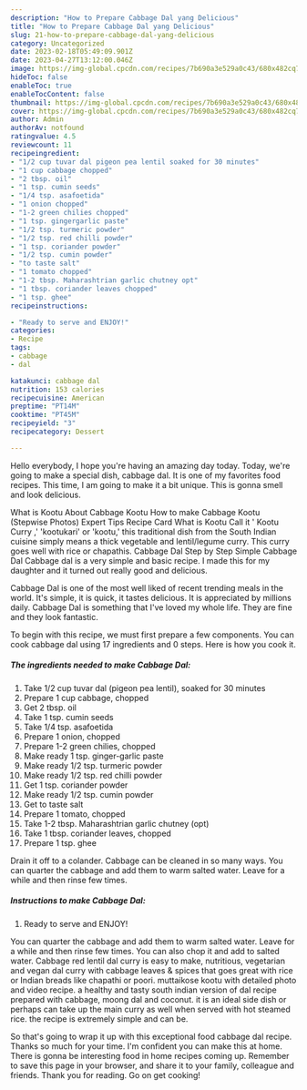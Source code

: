 ```yaml
---
description: "How to Prepare Cabbage Dal yang Delicious"
title: "How to Prepare Cabbage Dal yang Delicious"
slug: 21-how-to-prepare-cabbage-dal-yang-delicious
category: Uncategorized
date: 2023-02-18T05:49:09.901Z
date: 2023-04-27T13:12:00.046Z
image: https://img-global.cpcdn.com/recipes/7b690a3e529a0c43/680x482cq70/cabbage-dal-recipe-main-photo.jpg
hideToc: false
enableToc: true
enableTocContent: false
thumbnail: https://img-global.cpcdn.com/recipes/7b690a3e529a0c43/680x482cq70/cabbage-dal-recipe-main-photo.jpg
cover: https://img-global.cpcdn.com/recipes/7b690a3e529a0c43/680x482cq70/cabbage-dal-recipe-main-photo.jpg
author: Admin
authorAv: notfound
ratingvalue: 4.5
reviewcount: 11
recipeingredient:
- "1/2 cup tuvar dal pigeon pea lentil soaked for 30 minutes"
- "1 cup cabbage chopped"
- "2 tbsp. oil"
- "1 tsp. cumin seeds"
- "1/4 tsp. asafoetida"
- "1 onion chopped"
- "1-2 green chilies chopped"
- "1 tsp. gingergarlic paste"
- "1/2 tsp. turmeric powder"
- "1/2 tsp. red chilli powder"
- "1 tsp. coriander powder"
- "1/2 tsp. cumin powder"
- "to taste salt"
- "1 tomato chopped"
- "1-2 tbsp. Maharashtrian garlic chutney opt"
- "1 tbsp. coriander leaves chopped"
- "1 tsp. ghee"
recipeinstructions:

- "Ready to serve and ENJOY!"
categories:
- Recipe
tags:
- cabbage
- dal

katakunci: cabbage dal 
nutrition: 153 calories
recipecuisine: American
preptime: "PT14M"
cooktime: "PT45M"
recipeyield: "3"
recipecategory: Dessert

---
```



Hello everybody, I hope you're having an amazing day today. Today, we're going to make a special dish, cabbage dal. It is one of my favorites food recipes. This time, I am going to make it a bit unique. This is gonna smell and look delicious.

What is Kootu About Cabbage Kootu How to make Cabbage Kootu (Stepwise Photos) Expert Tips Recipe Card What is Kootu Call it &#39; Kootu Curry ,&#39; &#39;kootukari&#39; or &#39;kootu,&#39; this traditional dish from the South Indian cuisine simply means a thick vegetable and lentil/legume curry. This curry goes well with rice or chapathis. Cabbage Dal Step by Step Simple Cabbage Dal Cabbage dal is a very simple and basic recipe. I made this for my daughter and it turned out really good and delicious.

Cabbage Dal is one of the most well liked of recent trending meals in the world. It's simple, it is quick, it tastes delicious. It is appreciated by millions daily. Cabbage Dal is something that I've loved my whole life. They are fine and they look fantastic.


To begin with this recipe, we must first prepare a few components. You can cook cabbage dal using 17 ingredients and 0 steps. Here is how you cook it.

<!--inarticleads1-->

##### The ingredients needed to make Cabbage Dal:

1. Take 1/2 cup tuvar dal (pigeon pea lentil), soaked for 30 minutes
1. Prepare 1 cup cabbage, chopped
1. Get 2 tbsp. oil
1. Take 1 tsp. cumin seeds
1. Take 1/4 tsp. asafoetida
1. Prepare 1 onion, chopped
1. Prepare 1-2 green chilies, chopped
1. Make ready 1 tsp. ginger-garlic paste
1. Make ready 1/2 tsp. turmeric powder
1. Make ready 1/2 tsp. red chilli powder
1. Get 1 tsp. coriander powder
1. Make ready 1/2 tsp. cumin powder
1. Get to taste salt
1. Prepare 1 tomato, chopped
1. Take 1-2 tbsp. Maharashtrian garlic chutney (opt)
1. Take 1 tbsp. coriander leaves, chopped
1. Prepare 1 tsp. ghee


Drain it off to a colander. Cabbage can be cleaned in so many ways. You can quarter the cabbage and add them to warm salted water. Leave for a while and then rinse few times. 

<!--inarticleads2-->

##### Instructions to make Cabbage Dal:


1. Ready to serve and ENJOY!

You can quarter the cabbage and add them to warm salted water. Leave for a while and then rinse few times. You can also chop it and add to salted water. Cabbage red lentil dal curry is easy to make, nutritious, vegetarian and vegan dal curry with cabbage leaves &amp; spices that goes great with rice or Indian breads like chapathi or poori. muttaikose kootu with detailed photo and video recipe. a healthy and tasty south indian version of dal recipe prepared with cabbage, moong dal and coconut. it is an ideal side dish or perhaps can take up the main curry as well when served with hot steamed rice. the recipe is extremely simple and can be. 

So that's going to wrap it up with this exceptional food cabbage dal recipe. Thanks so much for your time. I'm confident you can make this at home. There is gonna be interesting food in home recipes coming up. Remember to save this page in your browser, and share it to your family, colleague and friends. Thank you for reading. Go on get cooking!
